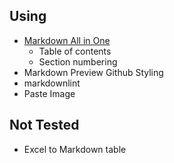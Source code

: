 ## Using

- [Markdown All in One](https://marketplace.visualstudio.com/items?itemName=yzhang.markdown-all-in-one)
  - Table of contents
  - Section numbering
- Markdown Preview Github Styling
- markdownlint
- Paste Image

## Not Tested

- Excel to Markdown table
